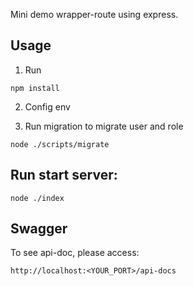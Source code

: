 Mini demo wrapper-route using express.

## Usage

1. Run

```
npm install
```

2. Config env

3. Run migration to migrate user and role

```
node ./scripts/migrate
```

## Run start server:

```
node ./index
```

## Swagger

To see api-doc, please access:

```
http://localhost:<YOUR_PORT>/api-docs
```

